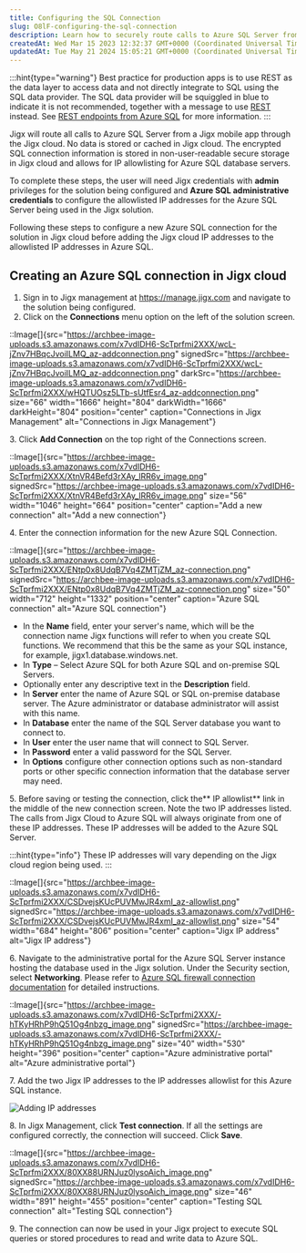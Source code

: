 ```yaml
---
title: Configuring the SQL Connection
slug: O8lF-configuring-the-sql-connection
description: Learn how to securely route calls to Azure SQL Server from a mobile app through Jigx Cloud. This document explains the step-by-step process, from creating the Azure SQL connection in Jigx Cloud to testing and saving the configuration. With Jigx's encrypte
createdAt: Wed Mar 15 2023 12:32:37 GMT+0000 (Coordinated Universal Time)
updatedAt: Tue May 21 2024 15:05:21 GMT+0000 (Coordinated Universal Time)
---
```


:::hint{type="warning"}
Best practice for production apps is to use REST as the data layer to access data and not directly integrate to SQL using the SQL data provider. The SQL data provider will be squiggled in blue to indicate it is not recommended, together with a message to use [REST](docId\:jrbaNsm-OJn3nf4_dn_Hu) instead. See [REST endpoints from Azure SQL](docId\:eOUi2cPYynsdRuK-TobDp) for more information. &#x20;
:::

Jigx will route all calls to Azure SQL Server from a Jigx mobile app through the Jigx cloud. No data is stored or cached in Jigx cloud. The encrypted SQL connection information is stored in non-user-readable secure storage in Jigx cloud and allows for IP allowlisting for Azure SQL database servers. &#x20;

To complete these steps, the user will need Jigx credentials with **admin** privileges for the solution being configured and **Azure SQL administrative credentials** to configure the allowlisted IP addresses for the Azure SQL Server being used in the Jigx solution.&#x20;

Following these steps to configure a new Azure SQL connection for the solution in Jigx cloud before adding the Jigx cloud IP addresses to the allowlisted IP addresses in Azure SQL.

## Creating an Azure SQL connection in Jigx cloud

1. Sign in to Jigx management at <a href="https://manage.jigx.com" target="_blank">https\://manage.jigx.com</a> and navigate to the solution being configured.
2. Click on the **Connections** menu option on the left of the solution screen.

::Image[]{src="https://archbee-image-uploads.s3.amazonaws.com/x7vdIDH6-ScTprfmi2XXX/wcL-jZnv7HBqcJvoiILMQ_az-addconnection.png" signedSrc="https://archbee-image-uploads.s3.amazonaws.com/x7vdIDH6-ScTprfmi2XXX/wcL-jZnv7HBqcJvoiILMQ_az-addconnection.png" darkSrc="https://archbee-image-uploads.s3.amazonaws.com/x7vdIDH6-ScTprfmi2XXX/wHQTUOsz5LTb-sUtfEsr4_az-addconnection.png" size="66" width="1666" height="804" darkWidth="1666" darkHeight="804" position="center" caption="Connections in Jigx Management" alt="Connections in Jigx Management"}

3\. Click **Add Connection** on the top right of the Connections screen.

::Image[]{src="https://archbee-image-uploads.s3.amazonaws.com/x7vdIDH6-ScTprfmi2XXX/XtnVR4Befd3rXAy_lRR6v_image.png" signedSrc="https://archbee-image-uploads.s3.amazonaws.com/x7vdIDH6-ScTprfmi2XXX/XtnVR4Befd3rXAy_lRR6v_image.png" size="56" width="1046" height="664" position="center" caption="Add a new connection" alt="Add a new connection"}

4\. Enter the connection information for the new Azure SQL Connection.

::Image[]{src="https://archbee-image-uploads.s3.amazonaws.com/x7vdIDH6-ScTprfmi2XXX/ENtp0x8UdqB7Vq4ZMTjZM_az-connection.png" signedSrc="https://archbee-image-uploads.s3.amazonaws.com/x7vdIDH6-ScTprfmi2XXX/ENtp0x8UdqB7Vq4ZMTjZM_az-connection.png" size="50" width="712" height="1332" position="center" caption="Azure SQL connection" alt="Azure SQL connection"}

- In the **Name** field, enter your server's name, which will be the connection name Jigx functions will refer to when you create SQL functions. We recommend that this be the same as your SQL instance, for example, jigx1.database.windows.net.
- In **Type** – Select Azure SQL for both Azure SQL and on-premise SQL Servers.
- Optionally enter any descriptive text in the **Description** field.
- In **Server** enter the name of Azure SQL or SQL on-premise database server. The Azure administrator or database administrator will assist with this name.
- In **Database** enter the name of the SQL Server database you want to connect to. 
- In **User** enter the user name that will connect to SQL Server.
- In **Password** enter a valid password for the SQL Server.
- In **Options** configure other connection options such as non-standard ports or other specific connection information that the database server may need. 

5\. Before saving or testing the connection, click the** IP allowlist** link in the middle of the new connection screen. Note the two IP addresses listed. The calls from Jigx Cloud to Azure SQL will always originate from one of these IP addresses. These IP addresses will be added to the Azure SQL Server.

:::hint{type="info"}
These IP addresses will vary depending on the Jigx cloud region being used.
:::

::Image[]{src="https://archbee-image-uploads.s3.amazonaws.com/x7vdIDH6-ScTprfmi2XXX/CSDvejsKUcPUVMwJR4xmI_az-allowlist.png" signedSrc="https://archbee-image-uploads.s3.amazonaws.com/x7vdIDH6-ScTprfmi2XXX/CSDvejsKUcPUVMwJR4xmI_az-allowlist.png" size="54" width="684" height="806" position="center" caption="Jigx IP address" alt="Jigx IP address"}

6\. Navigate to the administrative portal for the Azure SQL Server instance hosting the database used in the Jigx solution. Under the Security section, select **Networking**. Please refer to <a href="https://learn.microsoft.com/en-us/azure/azure-sql/database/firewall-configure?view=azuresql" target="_blank">Azure SQL firewall connection documentation</a> for detailed instructions.



::Image[]{src="https://archbee-image-uploads.s3.amazonaws.com/x7vdIDH6-ScTprfmi2XXX/-hTKyHRhP9hQ51Og4nbzg_image.png" signedSrc="https://archbee-image-uploads.s3.amazonaws.com/x7vdIDH6-ScTprfmi2XXX/-hTKyHRhP9hQ51Og4nbzg_image.png" size="40" width="530" height="396" position="center" caption="Azure administrative portal" alt="Azure administrative portal"}

7\. Add the two Jigx IP addresses to the IP addresses allowlist for this Azure SQL instance.



![Adding IP addresses](https://archbee-image-uploads.s3.amazonaws.com/x7vdIDH6-ScTprfmi2XXX/wA4LuzjcE8nP0_T6FGDZ4_image.png "Adding IP addresses")

8\. In Jigx Management, click **Test connection**. If all the settings are configured correctly, the connection will succeed. Click **Save**.



::Image[]{src="https://archbee-image-uploads.s3.amazonaws.com/x7vdIDH6-ScTprfmi2XXX/80XX88URNJuz0lysoAich_image.png" signedSrc="https://archbee-image-uploads.s3.amazonaws.com/x7vdIDH6-ScTprfmi2XXX/80XX88URNJuz0lysoAich_image.png" size="46" width="891" height="455" position="center" caption="Testing SQL connection" alt="Testing SQL connection"}

9\. The connection can now be used in your Jigx project to execute SQL queries or stored procedures to read and write data to Azure SQL.
